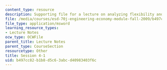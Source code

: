 ```yaml
---
content_type: resource
description: Supporting file for a lecture on analyzing flexibility and other topics.
file: /media/courses/esd-70j-engineering-economy-module-fall-2009/b497cc82b1b8d5c63abcd40983403f6c_ESD70session4_1.xls
file_type: application/msword
learning_resource_types:
- Lecture Notes
ocw_type: OCWFile
parent_title: Lecture Notes
parent_type: CourseSection
resourcetype: Other
title: Session 4-1
uid: b497cc82-b1b8-d5c6-3abc-d40983403f6c
---
```

